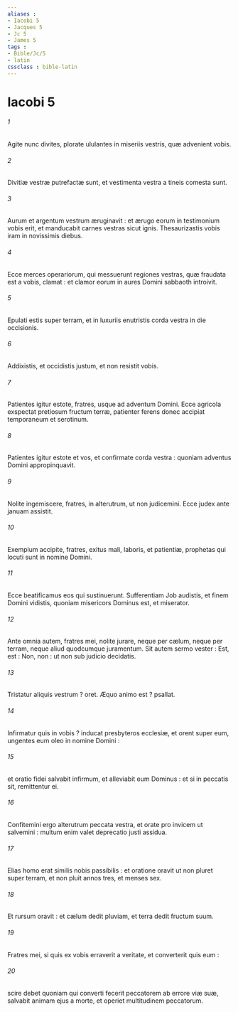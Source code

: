 ```yaml
---
aliases : 
- Iacobi 5
- Jacques 5
- Jc 5
- James 5
tags : 
- Bible/Jc/5
- latin
cssclass : bible-latin
---
```


# Iacobi 5

###### 1
Agite nunc divites, plorate ululantes in miseriis vestris, quæ advenient vobis.
###### 2
Divitiæ vestræ putrefactæ sunt, et vestimenta vestra a tineis comesta sunt.
###### 3
Aurum et argentum vestrum æruginavit : et ærugo eorum in testimonium vobis erit, et manducabit carnes vestras sicut ignis. Thesaurizastis vobis iram in novissimis diebus.
###### 4
Ecce merces operariorum, qui messuerunt regiones vestras, quæ fraudata est a vobis, clamat : et clamor eorum in aures Domini sabbaoth introivit.
###### 5
Epulati estis super terram, et in luxuriis enutristis corda vestra in die occisionis.
###### 6
Addixistis, et occidistis justum, et non resistit vobis.
###### 7
Patientes igitur estote, fratres, usque ad adventum Domini. Ecce agricola exspectat pretiosum fructum terræ, patienter ferens donec accipiat temporaneum et serotinum.
###### 8
Patientes igitur estote et vos, et confirmate corda vestra : quoniam adventus Domini appropinquavit.
###### 9
Nolite ingemiscere, fratres, in alterutrum, ut non judicemini. Ecce judex ante januam assistit.
###### 10
Exemplum accipite, fratres, exitus mali, laboris, et patientiæ, prophetas qui locuti sunt in nomine Domini.
###### 11
Ecce beatificamus eos qui sustinuerunt. Sufferentiam Job audistis, et finem Domini vidistis, quoniam misericors Dominus est, et miserator.
###### 12
Ante omnia autem, fratres mei, nolite jurare, neque per cælum, neque per terram, neque aliud quodcumque juramentum. Sit autem sermo vester : Est, est : Non, non : ut non sub judicio decidatis.
###### 13
Tristatur aliquis vestrum ? oret. Æquo animo est ? psallat.
###### 14
Infirmatur quis in vobis ? inducat presbyteros ecclesiæ, et orent super eum, ungentes eum oleo in nomine Domini :
###### 15
et oratio fidei salvabit infirmum, et alleviabit eum Dominus : et si in peccatis sit, remittentur ei.
###### 16
Confitemini ergo alterutrum peccata vestra, et orate pro invicem ut salvemini : multum enim valet deprecatio justi assidua.
###### 17
Elias homo erat similis nobis passibilis : et oratione oravit ut non pluret super terram, et non pluit annos tres, et menses sex.
###### 18
Et rursum oravit : et cælum dedit pluviam, et terra dedit fructum suum.
###### 19
Fratres mei, si quis ex vobis erraverit a veritate, et converterit quis eum :
###### 20
scire debet quoniam qui converti fecerit peccatorem ab errore viæ suæ, salvabit animam ejus a morte, et operiet multitudinem peccatorum.
